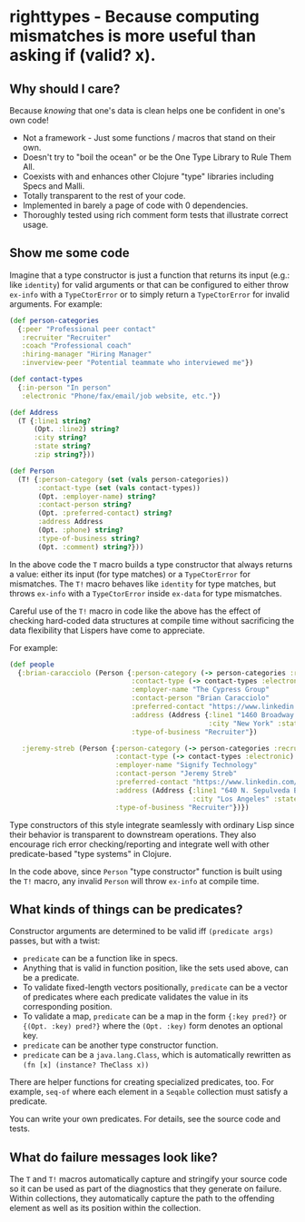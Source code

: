 # righttypes - Because computing mismatches is more useful than asking if (valid? x).

## Why should I care?

Because *knowing* that one's data is clean helps one be confident in one's own code!

*  Not a framework - Just some functions / macros that stand on their own.
*  Doesn't try to \"boil the ocean\" or be the One Type Library to Rule Them All.
*  Coexists with and enhances other Clojure \"type\" libraries including Specs and Malli.
*  Totally transparent to the rest of your code.
*  Implemented in barely a page of code with 0 dependencies.
*  Thoroughly tested using rich comment form tests that illustrate correct usage.

## Show me some code

Imagine that a type constructor is just a function that returns its input (e.g.: like `identity`) for valid arguments or that can be configured to either throw `ex-info` with a `TypeCtorError` or to simply return a `TypeCtorError` for invalid arguments.  For example:

```clojure
(def person-categories
  {:peer "Professional peer contact"
   :recruiter "Recruiter"
   :coach "Professional coach"
   :hiring-manager "Hiring Manager"
   :inverview-peer "Potential teammate who interviewed me"})

(def contact-types
  {:in-person "In person"
   :electronic "Phone/fax/email/job website, etc."})

(def Address
  (T {:line1 string?
      (Opt. :line2) string?
      :city string?
      :state string?
      :zip string?}))

(def Person
  (T! {:person-category (set (vals person-categories))
       :contact-type (set (vals contact-types))
       (Opt. :employer-name) string?
       :contact-person string?
       (Opt. :preferred-contact) string?
       :address Address
       (Opt. :phone) string?
       :type-of-business string?
       (Opt. :comment) string?}))

```

In the above code the `T` macro builds a type constructor that always returns a value: either its input (for type matches) or a `TypeCtorError` for mismatches.  The `T!` macro behaves like `identity` for type matches, but throws `ex-info` with a `TypeCtorError` inside `ex-data` for type mismatches.

Careful use of the `T!` macro in code like the above has the effect of checking hard-coded data structures at compile time without sacrificing the data flexibility that Lispers have come to appreciate.

For example:

```clojure
(def people
  {:brian-caracciolo (Person {:person-category (-> person-categories :recruiter)
                              :contact-type (-> contact-types :electronic)
                              :employer-name "The Cypress Group"
                              :contact-person "Brian Caracciolo"
                              :preferred-contact "https://www.linkedin.com/in/briancaracciolo/"
                              :address (Address {:line1 "1460 Broadway 12th floor"
                                                 :city "New York" :state "NY" :zip "10036"})
                              :type-of-business "Recruiter"})

   :jeremy-streb (Person {:person-category (-> person-categories :recruiter)
                          :contact-type (-> contact-types :electronic)
                          :employer-name "Signify Technology"
                          :contact-person "Jeremy Streb"
                          :preferred-contact "https://www.linkedin.com/in/jeremy-streb/"
                          :address (Address {:line1 "640 N. Sepulveda Blvd #204"
                                             :city "Los Angeles" :state "CA" :zip "90049"})
                          :type-of-business "Recruiter"})})
```

Type constructors of this style integrate seamlessly with ordinary Lisp since their behavior is transparent to downstream operations.  They also encourage rich error checking/reporting and integrate well with other predicate-based "type systems" in Clojure.

In the code above, since `Person` "type constructor" function is built using the `T!` macro, any invalid `Person` will throw `ex-info` at compile time.

## What kinds of things can be predicates?

Constructor arguments are determined to be valid iff `(predicate args)` passes, but with a twist:

*  `predicate` can be a function like in specs.
*  Anything that is valid in function position, like the sets used above, can be a predicate.
*  To validate fixed-length vectors positionally, `predicate` can be a vector of predicates where each predicate validates the value in its corresponding position.
*  To validate a map, `predicate` can be a map in the form `{:key pred?}` or `{(Opt. :key) pred?}` where the `(Opt. :key)` form denotes an optional key.
*  `predicate` can be another type constructor function.
*  `predicate` can be a `java.lang.Class`, which is automatically rewritten as `(fn [x] (instance? TheClass x))`

There are helper functions for creating specialized predicates, too.  For example, `seq-of` where each element in a `Seqable` collection must satisfy a predicate.

You can write your own predicates.  For details, see the source code and tests.

## What do failure messages look like?

The `T` and `T!` macros automatically capture and stringify your source code so it can be used as part of the diagnostics that they generate on failure.  Within collections, they automatically capture the path to the offending element as well as its position within the collection.
